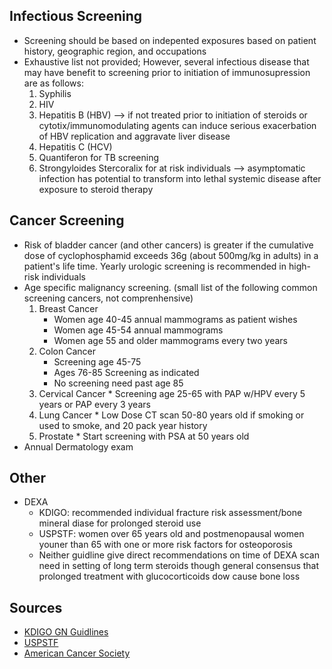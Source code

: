 ## **Infectious Screening**
* Screening should be based on indepented exposures based on patient history, geographic region, and occupations
* Exhaustive list not provided; However, several infectious disease that may have benefit to screening prior to initiation of immunosupression are as follows:
  1. Syphilis
  2. HIV
  3. Hepatitis B (HBV) --> if not treated prior to initiation of steroids or cytotix/immunomodulating agents can induce serious exacerbation of HBV replication and aggravate liver disease
  4. Hepatitis C (HCV)
  5. Quantiferon for TB screening
  6. Strongyloides Stercoralix for at risk individuals --> asymptomatic infection has potential to transform into lethal systemic disease after exposure to steroid therapy
## **Cancer Screening**
* Risk of bladder cancer (and other cancers) is greater if the cumulative dose of cyclophosphamid exceeds 36g (about 500mg/kg in adults) in a patient's life time. Yearly urologic screening is recommended in high-risk individuals
* Age specific malignancy screening. (small list of the following common screening cancers, not comprenhensive) 
    1. Breast Cancer
       * Women age 40-45 annual mammograms as patient wishes
       * Women age 45-54 annual mammograms
       * Women age 55 and older mammograms every two years
    2. Colon Cancer
       * Screening age 45-75
       * Ages 76-85 Screening as indicated
       * No screening need past age 85
     3. Cervical Cancer
       * Screening age 25-65 with PAP w/HPV every 5 years or PAP every 3 years
     4. Lung Cancer
       * Low Dose CT scan 50-80 years old if smoking or used to smoke, and 20 pack year history
     5. Prostate
       * Start screening with PSA at 50 years old
* Annual Dermatology exam
## **Other**
* DEXA
  * KDIGO: recommended individual fracture risk assessment/bone mineral diase for prolonged steroid use
  * USPSTF: women over 65 years old and postmenopausal women youner than 65 with one or more risk factors for osteoporosis
  * Neither guidline give direct recommendations on time of DEXA scan need in setting of long term steroids though general consensus that prolonged treatment with glucocorticoids dow cause bone loss
## **Sources**
 * [KDIGO GN Guidlines](https://kdigo.org/guidelines/gd/)
 * [USPSTF](https://www.uspreventiveservicestaskforce.org/uspstf/recommendation/osteoporosis-screening#fullrecommendationstart)
 * [American Cancer Society](https://www.cancer.org/cancer/screening/american-cancer-society-guidelines-for-the-early-detection-of-cancer.html) 

